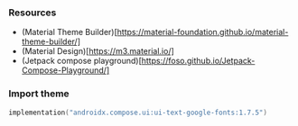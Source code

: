 ### Resources 
- (Material Theme Builder)[https://material-foundation.github.io/material-theme-builder/]
- (Material Design)[https://m3.material.io/]
- (Jetpack compose playground)[https://foso.github.io/Jetpack-Compose-Playground/]

### Import theme
```kotlin
implementation("androidx.compose.ui:ui-text-google-fonts:1.7.5")
```